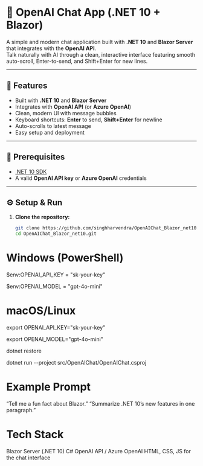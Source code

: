 # 💬 OpenAI Chat App (.NET 10 + Blazor)

A simple and modern chat application built with **.NET 10** and **Blazor Server** that integrates with the **OpenAI API**.  
Talk naturally with AI through a clean, interactive interface featuring smooth auto-scroll, Enter-to-send, and Shift+Enter for new lines.

---

## 🚀 Features
- Built with **.NET 10** and **Blazor Server**
- Integrates with **OpenAI API** (or **Azure OpenAI**)
- Clean, modern UI with message bubbles
- Keyboard shortcuts: **Enter** to send, **Shift+Enter** for newline
- Auto-scrolls to latest message
- Easy setup and deployment

---

## 🧩 Prerequisites
- [.NET 10 SDK](https://dotnet.microsoft.com/)
- A valid **OpenAI API key** or **Azure OpenAI** credentials

---

## ⚙️ Setup & Run
1. **Clone the repository:**
   ```bash
   git clone https://github.com/singhharvendra/OpenAIChat_Blazor_net10.git
   cd OpenAIChat_Blazor_net10.git
   
# Windows (PowerShell)
$env:OPENAI_API_KEY = "sk-your-key"

$env:OPENAI_MODEL = "gpt-4o-mini"

# macOS/Linux
export OPENAI_API_KEY="sk-your-key"

export OPENAI_MODEL="gpt-4o-mini"

dotnet restore

dotnet run --project src/OpenAIChat/OpenAIChat.csproj

# Example Prompt

“Tell me a fun fact about Blazor.”
“Summarize .NET 10’s new features in one paragraph.”

# Tech Stack

Blazor Server (.NET 10)
C#
OpenAI API / Azure OpenAI
HTML, CSS, JS for the chat interface
